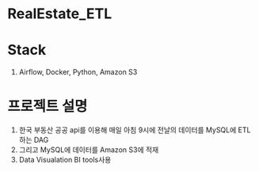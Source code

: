 # RealEstate_ETL

# Stack
1. Airflow, Docker, Python, Amazon S3

# 프로젝트 설명
1. 한국 부동산 공공 api를 이용해 매일 아침 9시에 전날의 데이터를 MySQL에 ETL하는 DAG
2. 그리고 MySQL에 데이터를 Amazon S3에 적재
3. Data Visualation BI tools사용

